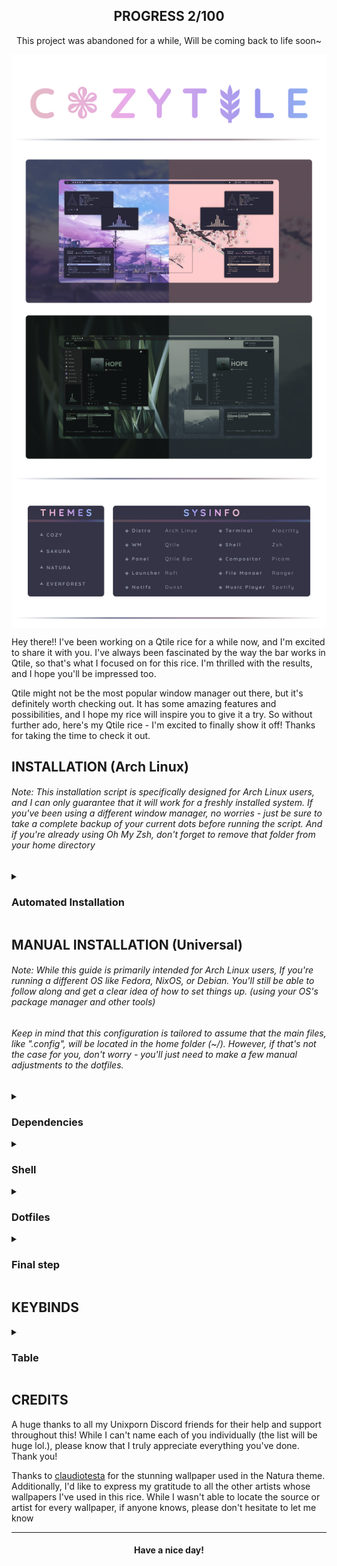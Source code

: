 <div align="center">

## PROGRESS 2/100
This project was abandoned for a while, Will be coming back to life soon~
</div>


<a href='#'><img align="center" src="./Assets/preview.png" alt="Cozytile"></a>


<div align="left">

Hey there!! I've been working on a Qtile rice for a while now, and I'm excited to share it with you. I've always been fascinated by the way the bar works in Qtile, so that's what I focused on for this rice. I'm thrilled with the results, and I hope you'll be impressed too.

  Qtile might not be the most popular window manager out there, but it's definitely worth checking out. It has some amazing features and possibilities, and I hope my rice will inspire you to give it a try. So without further ado, here's my Qtile rice - I'm excited to finally show it off! Thanks for taking the time to check it out.

</div>

<div align="left">

## INSTALLATION  (Arch Linux)
</div>

###### Note: This installation script is specifically designed for Arch Linux users, and I can only guarantee that it will work for a freshly installed system. If you've been using a different window manager, no worries - just be sure to take a complete backup of your current dots before running the script. And if you're already using Oh My Zsh, don't forget to remove that folder from your home directory

<details>
<summary><h3>Automated Installation </h3></summary>

- Clone the repo and cd into the cloned folder.
```sh
git clone https://github.com/Darkkal44/Cozytile 
cd Cozytile
```
###### Now that you're in the cloned folder, it's time to run the script

- Make the script executable
```sh
chmod +x install.sh
```

- Run the script

```sh 
./install.sh
```

###### Once the script finishes its work and launches SDDM, it's time to choose Qtile from the WM selector and dive right into the Amazing world of Qtile!
</details>

<div align="left">

## MANUAL INSTALLATION (Universal)
</div>

###### Note: While this guide is primarily intended for Arch Linux users, If you're running a different OS like Fedora, NixOS, or Debian. You'll still be able to follow along and get a clear idea of how to set things up. (using your OS's package manager and other tools)
######          Keep in mind that this configuration is tailored to assume that the main files, like ".config", will be located in the home folder (~/). However, if that's not the case for you, don't worry - you'll just need to make a few manual adjustments to the dotfiles.

<details>
<summary><h3>Dependencies</h3></summary>

###### To get started, let's make sure we have all the necessary prerequisites. In this case, I'm using Paru as the AUR helper, but keep in mind that your system may require a different approach. 

- Installation using paru

```sh 
paru -Syu base-devel qtile python-psutil pywal-git feh picom-jonaburg-fix dunst zsh starship playerctl brightnessctl alacritty pfetch thunar rofi ranger cava pulseaudio alsa-utils neovim vim git sddm --noconfirm --needed

```
- Fonts required for the bar and other utils

 ➺ Any nerd font

 ➺ [JetBrains Mono](https://www.jetbrains.com/lp/mono/)

###### Download the zip files for these fonts, extract them and put them into ``.local/share/fonts/`` or ``/usr/share/fonts/``

</details>


<details>
<summary><h3>Shell</h3></summary>

##### Next step is to install and setup the shell. 

- Change the default shell to Zsh
```sh 
chsh -s $(which zsh)
```

- Setting up Oh-my-zsh & plugins
```sh 
sh -c "$(curl -fsSL https://raw.githubusercontent.com/ohmyzsh/ohmyzsh/master/tools/install.sh)" "" --unattended 
git clone https://github.com/zsh-users/zsh-autosuggestions ${ZSH_CUSTOM:-~/.oh-my-zsh/custom}/plugins/zsh-autosuggestions
git clone https://github.com/zsh-users/zsh-syntax-highlighting.git ${ZSH_CUSTOM:-~/.oh-my-zsh/custom}/plugins/zsh-syntax-highlighting
```

</details>

<details>
<summary><h3>Dotfiles</h3></summary>

###### With all the necessary prerequisites now installed, the next step is to replicate my setup by copying the dotfiles

- Clone the repo and cd into the cloned folder.
```sh
git clone https://github.com/Darkkal44/Cozytile 
cd Cozytile
```

###### Now that you're in the cloned folder, it's time to copy those files over to your home directory.

- Copy the files using cp
```sh
cp -R ./. ~/
```

</details>

<details>
<summary><h3>Final step</h3></summary>

###### Now that you're done with copying the dotfiles, it's time to hop into Qtile. This requires installing a display manager like sddm. Here are the steps to install sddm:

- Install it using paru
```sh
paru -Sy sddm
```

- Enable and start sddm

```sh
sudo systemctl enable sddm && sudo systemctl start sddm
```
###### Now that you're in the login screen of sddm, just select Qtile from wm selector, then login with your root password! viola ✨ 

- Enjoy!

##### Congratulations! You have successfully replicated my setup! Feel free to experiment with the configurations and enjoy!!!

</details>


<div align= "left">

## KEYBINDS

</div>

<details>
<summary><h3>Table</h3></summary>

| Key                                                                                                                                                         | Bind                                              |
|:------------------------------------------------------------------------------------------------------------------------------------------------------------|:--------------------------------------------------|
|                                                                                                                                                             |                                                   |
| Qtile Defaults                                                                                                                                              |                                                   |
|                                                                                                                                                             |                                                   |
| <kbd>super</kbd> + <kbd>h</kbd>                                                                                                                             | Move focus to left                                |
| <kbd>super</kbd> + <kbd>l</kbd>                                                                                                                             | Move focus to right                               |
| <kbd>super</kbd> + <kbd>j</kbd>                                                                                                                             | Move focus to down                                |
| <kbd>super</kbd> + <kbd>k</kbd>                                                                                                                             | Move focus to up                                  |
| <kbd>super</kbd> + <kbd>space</kbd>                                                                                                                         | Move window focus to other window                 |
| <kbd>super</kbd> + <kbd>control</kbd> + <kbd>h</kbd>                                                                                                        | Move window to the left                           |
| <kbd>super</kbd> + <kbd>control</kbd> + <kbd>l</kbd>                                                                                                        | Move window to the right                          |   
| <kbd>super</kbd> + <kbd>control</kbd> + <kbd>j</kbd>                                                                                                        | Move window to the down                           |
| <kbd>super</kbd> + <kbd>control</kbd> + <kbd>k</kbd>                                                                                                        | Move window to the up                             |
| <kbd>super</kbd> + <kbd>shift</kbd> + <kbd>h</kbd>                                                                                                          | Grow windows to the left                          |
| <kbd>super</kbd> + <kbd>shift</kbd> + <kbd>l</kbd>                                                                                                          | Grow windows to the right                         |
| <kbd>super</kbd> + <kbd>shift</kbd> + <kbd>j</kbd>                                                                                                          | Grow windows to the down                          |
| <kbd>super</kbd> + <kbd>shift</kbd> + <kbd>k</kbd>                                                                                                          | Grow windows to the up                            |
| <kbd>super</kbd> + <kbd>n</kbd>                                                                                                                             | Reset all window sizes                            |
| <kbd>super</kbd> + <kbd>f</kbd>                                                                                                                             | Toggle fullscreen                                 |
| <kbd>super</kbd> + <kbd>shift</kbd> + <kbd>Return</kbd>                                                                                                     | Toggle between split and unsplit sides of stack   |
| <kbd>super</kbd> + <kbd>Tab</kbd>                                                                                                                           | Toggle between layouts                            |
| <kbd>super</kbd> + <kbd>Control</kbd> + <kbd>r</kbd>                                                                                                        | Restart Qtile                                     |
| <kbd>super</kbd> + <kbd>Control</kbd> + <kbd>q</kbd>                                                                                                        | Shutdown Qtile                                    |
|                                                                                                                                                             |                                                   |
| Custom                                                                                                                                                      |                                                   |
|                                                                                                                                                             |                                                   |
| <kbd>super</kbd> + <kbd>Return</kbd>                                                                                                                        | Launch Terminal                                   |
| <kbd>super</kbd> + <kbd>c</kbd>                                                                                                                             | Close/Kill focused window                         |
| <kbd>super</kbd> + <kbd>r</kbd>                                                                                                                             | App launcher/ Rofi Drun                           |
| <kbd>super</kbd> + <kbd>p</kbd>                                                                                                                             | Rofi Powermenu                                    |
| <kbd>super</kbd> + <kbd>t</kbd>                                                                                                                             | **Rofi Theme_switcher**                             |
| <kbd>super</kbd> + <kbd>e</kbd>                                                                                                                             | Thunar File manager                               |
| <kbd>super</kbd> + <kbd>s</kbd>                                                                                                                             | Flameshot (Screenshot)                            |
| <kbd>super</kbd> + <kbd>h</kbd>                                                                                                                             | Roficlip                                          |





</details>


<div align="left">

## CREDITS

A huge thanks to all my Unixporn Discord friends for their help and support throughout this! While I can't name each of you individually (the list will be huge lol.), please know that I truly appreciate everything you've done. Thank you!
 
Thanks to [claudiotesta](https://unsplash.com/@claudiotesta) for the stunning wallpaper used in the Natura theme. Additionally, I'd like to express my gratitude to all the other artists whose wallpapers I've used in this rice. While I wasn't able to locate the source or artist for every wallpaper, if anyone knows, please don't hesitate to let me know


</div>

---

<div align="center">

#### Have a nice day!

</div>
